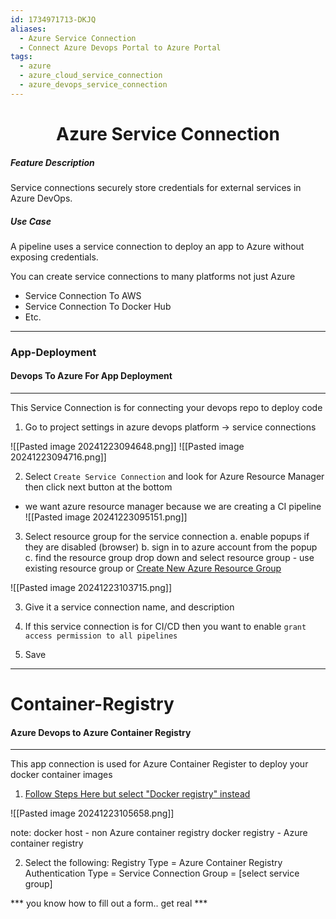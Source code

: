 ```yaml
---
id: 1734971713-DKJQ
aliases:
  - Azure Service Connection
  - Connect Azure Devops Portal to Azure Portal
tags:
  - azure
  - azure_cloud_service_connection
  - azure_devops_service_connection
---
```


<center>
<h1>Azure Service Connection</h1>
</center>


##### __Feature Description__
Service connections securely store credentials for external services in Azure
DevOps.


##### __Use Case__
A pipeline uses a service connection to deploy an app to Azure without 
exposing credentials.

You can create service connections to many platforms not just Azure
- Service Connection To AWS
- Service Connection To Docker Hub
- Etc. 


---
### __App-Deployment__
#### Devops To Azure For App Deployment
---

This Service Connection is for connecting your devops repo to deploy code

1) Go to project settings in azure devops platform -> service connections

![[Pasted image 20241223094648.png]]
![[Pasted image 20241223094716.png]]

2) Select `Create Service Connection` and look for Azure Resource Manager then
   click next button at the bottom
  - we want azure resource manager because we are creating a CI pipeline
![[Pasted image 20241223095151.png]]


3) Select resource group for the service connection
    a. enable popups if they are disabled (browser)
    b. sign in to azure account from the popup
    c. find the resource group drop down and select resource group
        - use existing resource group or [Create New Azure Resource Group](azure/azure_cli/1734973457-JXGY.md)

![[Pasted image 20241223103715.png]]

3) Give it a service connection name, and description

4) If this service connection is for CI/CD then you want to enable 
   `grant access permission to all pipelines`

5) Save


---
# Container-Registry
#### Azure Devops to Azure Container Registry
---

This app connection is used for Azure Container Register to deploy your docker
container images

1) [Follow Steps Here but select "Docker registry" instead](###App-Deployment)

![[Pasted image 20241223105658.png]]

note:  docker host - non Azure container registry
      docker registry - Azure container registry

2) Select the following:
    Registry Type = Azure Container Registry
    Authentication Type = 
    Service Connection Group = [select service group]

*** you know how to fill out a form.. get real ***
